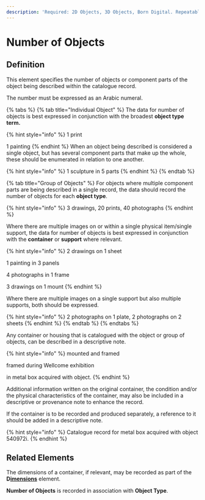 ```yaml
---
description: 'Required: 2D Objects, 3D Objects, Born Digital. Repeatable.'
---
```


# Number of Objects

## Definition

This element specifies the number of objects or component parts of the object being described within the catalogue record.

The number must be expressed as an Arabic numeral.

{% tabs %}
{% tab title="Individual Object" %}
The data for number of objects is best expressed in conjunction with the broadest **object type term.**

{% hint style="info" %}
1 print

1 painting
{% endhint %}
When an object being described is considered a single object, but has several component parts that make up the whole, these should be enumerated in relation to one another. 

{% hint style="info" %}
1 sculpture in 5 parts
{% endhint %}
{% endtab %}

{% tab title="Group of Objects" %}
For objects where multiple component parts are being described in a single record, the data should record the number of objects for each **object type**.

{% hint style="info" %}
3 drawings, 20 prints, 40 photographs
{% endhint %}

Where there are multiple images on or within a single physical item/single support, the data for number of objects is best expressed in conjunction with the **container** or **support** where relevant.

{% hint style="info" %}
2 drawings on 1 sheet

1 painting in 3 panels

4 photographs in 1 frame

3 drawings on 1 mount
{% endhint %}

Where there are multiple images on a single support but also multiple supports, both should be expressed.

{% hint style="info" %}
2 photographs on 1 plate, 2 photographs on 2 sheets
{% endhint %}
{% endtab %}
{% endtabs %}

Any container or housing that is catalogued with the object or group of objects, can be described in a descriptive note.

{% hint style="info" %}
mounted and framed

framed during Wellcome exhibition

in metal box acquired with object.
{% endhint %}

Additional information written on the original container, the condition and/or the physical characteristics of the container, may also be included in a descriptive or provenance note to enhance the record.

If the container is to be recorded and produced separately, a reference to it should be added in a descriptive note.

{% hint style="info" %}
Catalogue record for metal box acquired with object 540972i.
{% endhint %}

## Related Elements

The dimensions of a container, if relevant, may be recorded as part of the **D**[**imensions**](dimensions.md) element.

**Number of Objects** is recorded in association with **Object Type**.

##
